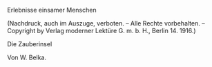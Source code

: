 <p class="toc" id="subtitle">Erlebnisse einsamer Menschen</p>
<p class="toc">(Nachdruck, auch im Auszuge, verboten. – Alle Rechte vorbehalten. – 
Copyright by Verlag moderner Lektüre G.&nbsp;m.&nbsp;b.&nbsp;H., Berlin 14. 1916.)</p>
<p class="toc" id="title">Die Zauberinsel</p>
<p class="toc" id="author">Von W. Belka.</p>


